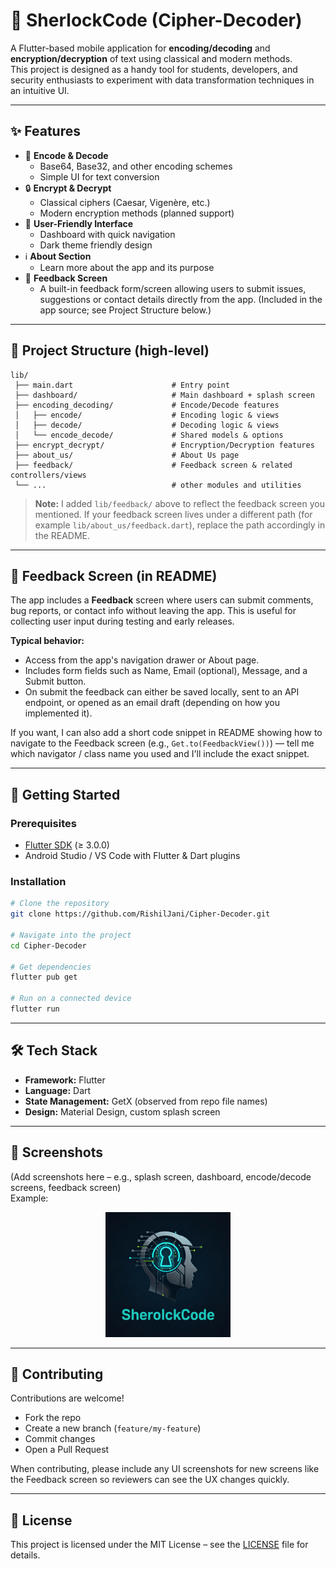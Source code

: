 # 🔐 SherlockCode (Cipher-Decoder)

A Flutter-based mobile application for **encoding/decoding** and **encryption/decryption** of text using classical and modern methods.  
This project is designed as a handy tool for students, developers, and security enthusiasts to experiment with data transformation techniques in an intuitive UI.

---

## ✨ Features

- 📝 **Encode & Decode**
  - Base64, Base32, and other encoding schemes
  - Simple UI for text conversion  
- 🔒 **Encrypt & Decrypt**
  - Classical ciphers (Caesar, Vigenère, etc.)
  - Modern encryption methods (planned support)  
- 📱 **User-Friendly Interface**
  - Dashboard with quick navigation
  - Dark theme friendly design  
- ℹ️ **About Section**
  - Learn more about the app and its purpose
- 📮 **Feedback Screen**
  - A built-in feedback form/screen allowing users to submit issues, suggestions or contact details directly from the app. (Included in the app source; see Project Structure below.)

---

## 📂 Project Structure (high-level)

```
lib/
 ├── main.dart                      # Entry point
 ├── dashboard/                     # Main dashboard + splash screen
 ├── encoding_decoding/             # Encode/Decode features
 │   ├── encode/                    # Encoding logic & views
 │   ├── decode/                    # Decoding logic & views
 │   └── encode_decode/             # Shared models & options
 ├── encrypt_decrypt/               # Encryption/Decryption features
 ├── about_us/                      # About Us page
 ├── feedback/                      # Feedback screen & related controllers/views
 └── ...                            # other modules and utilities
```

> **Note:** I added `lib/feedback/` above to reflect the feedback screen you mentioned. If your feedback screen lives under a different path (for example `lib/about_us/feedback.dart`), replace the path accordingly in the README.

---

## 📮 Feedback Screen (in README)

The app includes a **Feedback** screen where users can submit comments, bug reports, or contact info without leaving the app. This is useful for collecting user input during testing and early releases.

**Typical behavior:**
- Access from the app's navigation drawer or About page.  
- Includes form fields such as Name, Email (optional), Message, and a Submit button.  
- On submit the feedback can either be saved locally, sent to an API endpoint, or opened as an email draft (depending on how you implemented it).

If you want, I can also add a short code snippet in README showing how to navigate to the Feedback screen (e.g., `Get.to(FeedbackView())`) — tell me which navigator / class name you used and I'll include the exact snippet.

---

## 🚀 Getting Started

### Prerequisites
- [Flutter SDK](https://flutter.dev/docs/get-started/install) (≥ 3.0.0)  
- Android Studio / VS Code with Flutter & Dart plugins

### Installation
```bash
# Clone the repository
git clone https://github.com/RishilJani/Cipher-Decoder.git

# Navigate into the project
cd Cipher-Decoder

# Get dependencies
flutter pub get

# Run on a connected device
flutter run
```

---

## 🛠️ Tech Stack

- **Framework:** Flutter  
- **Language:** Dart  
- **State Management:** GetX (observed from repo file names)  
- **Design:** Material Design, custom splash screen  

---

## 📸 Screenshots

(Add screenshots here – e.g., splash screen, dashboard, encode/decode screens, feedback screen)  
Example:

<p align="center">
  <img src="assets/image/SherlockCode.png" width="200" />
</p>

---

## 🤝 Contributing

Contributions are welcome!  
- Fork the repo  
- Create a new branch (`feature/my-feature`)  
- Commit changes  
- Open a Pull Request  

When contributing, please include any UI screenshots for new screens like the Feedback screen so reviewers can see the UX changes quickly.

---

## 📜 License

This project is licensed under the MIT License – see the [LICENSE](LICENSE) file for details.  
